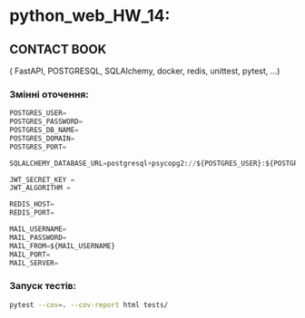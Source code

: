 # python_web_HW_14: 
## CONTACT BOOK

( FastAPI, POSTGRESQL, SQLAlchemy, docker, redis, unittest, pytest, ...)

### Змінні оточення:
```python
POSTGRES_USER=
POSTGRES_PASSWORD=
POSTGRES_DB_NAME=
POSTGRES_DOMAIN=
POSTGRES_PORT=

SQLALCHEMY_DATABASE_URL=postgresql+psycopg2://${POSTGRES_USER}:${POSTGRES_PASSWORD}@${POSTGRES_DOMAIN}:${POSTGRES_PORT}/${POSTGRES_DB_NAME}

JWT_SECRET_KEY = 
JWT_ALGORITHM = 

REDIS_HOST=
REDIS_PORT=

MAIL_USERNAME=
MAIL_PASSWORD=
MAIL_FROM=${MAIL_USERNAME}
MAIL_PORT=
MAIL_SERVER=
```

### Запуск тестів:
```bash
pytest --cov=. --cov-report html tests/
```